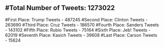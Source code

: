 #Total Number of Tweets: 1273022 
---
#First Place: Trump Tweets - 487245
#Second Place: Clinton Tweets - 263690
#Third Place: Cruz Tweets - 186570
#Fourth Place: Sanders Tweets - 143102
#Fifth Place: Rubio Tweets - 75164
#Sixth Place: Jeb! Tweets - 62019
#Seventh Place: Kasich Tweets - 39608
#Last Place: Carson Tweets - 15624
